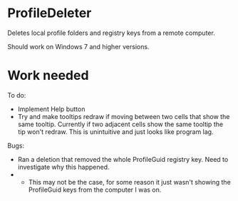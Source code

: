 # ProfileDeleter

Deletes local profile folders and registry keys from a remote computer.

Should work on Windows 7 and higher versions.

# Work needed

To do:

* Implement Help button
* Try and make tooltips redraw if moving between two cells that show the same tooltip. Currently if two adjacent cells show the same tooltip the tip won't redraw. This is unintuitive and just looks like program lag.

Bugs:
* Ran a deletion that removed the whole ProfileGuid registry key. Need to investigate why this happened.
*   - This may not be the case, for some reason it just wasn't showing the ProfileGuid keys from the computer I was on.